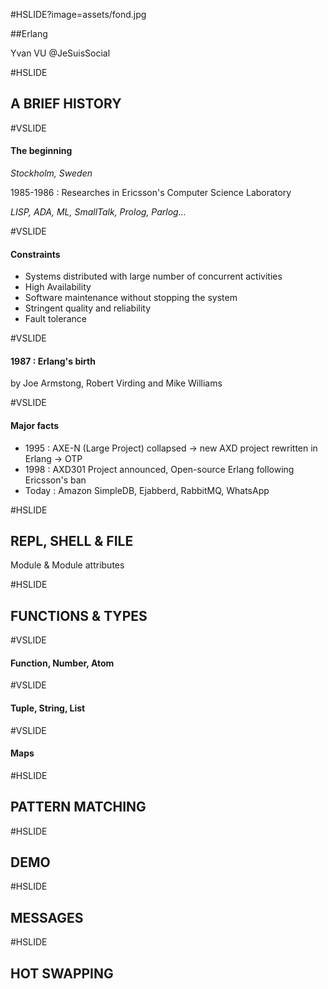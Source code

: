 #HSLIDE?image=assets/fond.jpg

##Erlang



Yvan VU @JeSuisSocial

#HSLIDE

## A BRIEF HISTORY

#VSLIDE

#### The beginning

*Stockholm, Sweden*

1985-1986 : Researches in Ericsson's Computer Science Laboratory

*LISP, ADA, ML, SmallTalk, Prolog, Parlog...*

#VSLIDE

#### Constraints

- Systems distributed with large number of concurrent activities
- High Availability
- Software maintenance without stopping the system
- Stringent quality and reliability
- Fault tolerance

#VSLIDE

#### 1987 : Erlang's birth
by Joe Armstong, Robert Virding and Mike Williams

#VSLIDE

#### Major facts
- 1995 : AXE-N (Large Project) collapsed -> new AXD project rewritten in Erlang -> OTP
- 1998 : AXD301 Project announced, Open-source Erlang following Ericsson's ban
- Today : Amazon SimpleDB, Ejabberd, RabbitMQ, WhatsApp

#HSLIDE

## REPL, SHELL & FILE

Module & Module attributes

#HSLIDE

## FUNCTIONS & TYPES

#VSLIDE

#### Function, Number, Atom 

#VSLIDE

#### Tuple, String, List

#VSLIDE

#### Maps 

#HSLIDE

## PATTERN MATCHING

#HSLIDE

## DEMO

#HSLIDE

## MESSAGES

#HSLIDE

## HOT SWAPPING